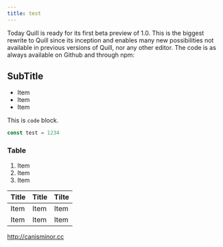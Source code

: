 ```yaml
---
title: test
---
```


Today Quill is ready for its first beta preview of 1.0. This is the biggest rewrite to Quill since its inception and enables many new possibilities not available in previous versions of Quill, nor any other editor. The code is as always available on Github and through npm:

## SubTitle

- Item
- Item
- Item

This is `code` block.

```js
const test = 1234
```

### Table

1. Item
1. Item
1. Item

| Title | Title | Tilte |
| --- | --- | --- |
| Item | Item | Item |
| Item | Item | Item |

<http://canisminor.cc>
